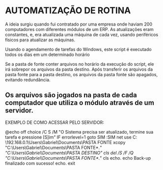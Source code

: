 # AUTOMATIZAÇÃO DE ROTINA
A ideia surgiu quando fui contratado por uma empresa onde haviam 200 computadores com diferentes módulos de um ERP.
As atualizações eram constantes, e, era atualizada uma máquina de cada vez, usando periféricos físicos para atualizar as máquinas.

Usando o agendamento de tarefas do Windows, este script é executado todos os dias em um determinado horário

Se a pasta de fonte conter arquivos no horário da execução do script, ele irá sobrepor os arquivos da pasta destino.
Após transferir os arquivos da pasta fonte para a pasta destino, os arquivos da pasta fonte são apagados, evitando redundância.

Os arquivos são jogados na pasta de cada computador que utiliza o módulo através de um servidor.
-----------------------------------------------------------------------------------------------------------------------------------


EXEMPLO DE COMO ACESSAR PELO SERVIDOR:

@echo off
choice /C S /M "O Sistema precisa ser atualizado, termine sua tarefa e pressione [S]im"
IF errorlevel=1 goto SIM
:SIM
net use C: \\192.168.0.1\Users\Gabriel\Documents\PASTA FONTE
xcopy "C:\Users\Gabriel\Documents\PASTA FONTE\*.*" "C:\Users\Gabriel\Documents\PASTA DESTINO"
cls
del /S /F /Q "C:\Users\Gabriel\Documents\PASTA FONTE\*.*"
cls
echo.
echo Back-up finalizado com sucesso!
echo.
exit

